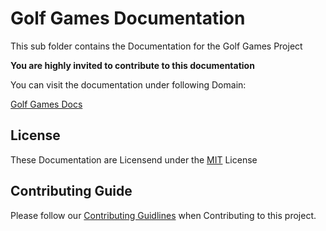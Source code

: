 # Golf Games Documentation

This sub folder contains the Documentation for the Golf Games Project

**You are highly invited to contribute to this documentation**

You can visit the documentation under following Domain:

[Golf Games Docs](https://docs.realgolf.games)

## License

These Documentation are Licensend under the [MIT](./LICENSE.md) License

## Contributing Guide

Please follow our [Contributing Guidlines](../CONTRIBUTING.md) when Contributing to this project.
